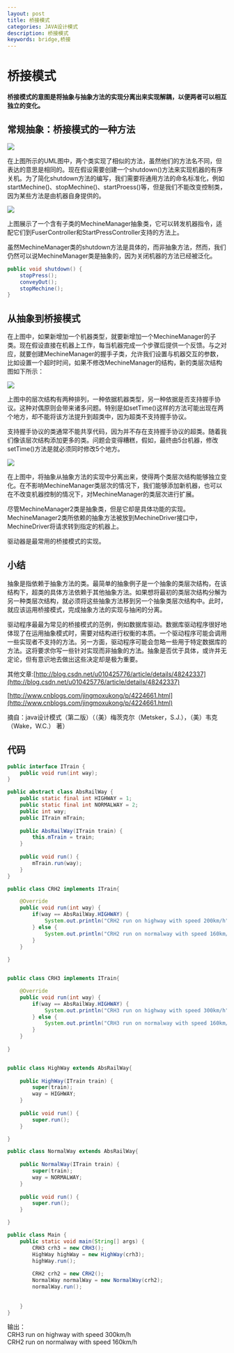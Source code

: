 ```yaml
---
layout: post
title: 桥接模式
categories: JAVA设计模式
description: 桥接模式
keywords: bridge,桥接
---
```



# 桥接模式

   **桥接模式的意图是将抽象与抽象方法的实现分离出来实现解耦，以便两者可以相互独立的变化。**
   
## 常规抽象：桥接模式的一种方法
   
![](/images/posts/design_pattern/bridge_1.png)

在上图所示的UML图中，两个类实现了相似的方法，虽然他们的方法名不同，但表达的意思是相同的。现在假设需要创建一个shutdown()方法来实现机器的有序关机。为了简化shutdown方法的编写，我们需要将通用方法的命名标准化，例如startMechine()、stopMechine()、startProess()等，但是我们不能改变控制类，因为某些方法是由机器自身提供的。

![](/images/posts/design_pattern/bridge_2.png)

上图展示了一个含有子类的MechineManager抽象类，它可以转发机器指令，适配它们到FuserController和StartPressController支持的方法上。

虽然MechineManager类的shutdown方法是具体的，而非抽象方法，然而，我们仍然可以说MechineManager类是抽象的，因为关闭机器的方法已经被泛化。

```java
public void shutdown() {
	stopPress();
	conveyOut();
	stopMechine();
}
```

## 从抽象到桥接模式

在上图中，如果新增加一个机器类型，就要新增加一个MechineManager的子类。现在假设直接在机器上工作，每当机器完成一个步骤后提供一个反馈。与之对应，就要创建MechineManager的握手子类，允许我们设置与机器交互的参数，比如设置一个超时时间，如果不修改MechineManager的结构，新的类层次结构图如下所示：

![](/images/posts/design_pattern/bridge_3.png)

上图中的层次结构有两种排列，一种依据机器类型，另一种依据是否支持握手协议。这种对偶原则会带来诸多问题。特别是如setTime()这样的方法可能出现在两个地方，却不能将该方法提升到超类中，因为超类不支持握手协议。

支持握手协议的类通常不能共享代码，因为并不存在支持握手协议的超类。随着我们像该层次结构添加更多的类。问题会变得糟糕，假如，最终由5台机器，修改setTime()方法是就必须同时修改5个地方。

![](/images/posts/design_pattern/bridge_4.png)

在上图中，将抽象从抽象方法的实现中分离出来，使得两个类层次结构能够独立变化。在不影响MechineManager类层次的情况下，我们能够添加新机器，也可以在不改变机器控制的情况下，对MechineManager的类层次进行扩展。

尽管MechineManager2类是抽象类，但是它却是具体功能的实现。MechineManager2类所依赖的抽象方法被放到MechineDriver接口中，MechineDriver将请求转到指定的机器上。

驱动器是最常用的桥接模式的实现。

## 小结

抽象是指依赖于抽象方法的类。最简单的抽象例子是一个抽象的类层次结构，在该结构下，超类的具体方法依赖于其他抽象方法。如果想将最初的类层次结构分解为另一种类层次结构，就必须将这些抽象方法移到另一个抽象类层次结构中。此时，就应该运用桥接模式，完成抽象方法的实现与抽闲的分离。

驱动程序最最为常见的桥接模式的范例，例如数据库驱动。数据库驱动程序很好地体现了在运用抽象模式时，需要对结构进行权衡的本质。一个驱动程序可能会调用一些实现者不支持的方法。另一方面，驱动程序可能会忽略一些用于特定数据库的方法。这将要求你写一些针对实现而非抽象的方法。抽象是否优于具体，或许并无定论，但有意识地去做出这些决定却是极为重要。

其他文章:[http://blog.csdn.net/u010425776/article/details/48242337](http://blog.csdn.net/u010425776/article/details/48242337)

[http://www.cnblogs.com/jingmoxukong/p/4224661.html](http://www.cnblogs.com/jingmoxukong/p/4224661.html)


摘自：java设计模式（第二版）（（美）梅茨克尔（Metsker，S.J.），（美）韦克（Wake，W.C.） 著）


## 代码

```java
public interface ITrain {
	public void run(int way);
}
```

```java
public abstract class AbsRailWay {
	public static final int HIGHWAY = 1;
	public static final int NORMALWAY = 2;
	public int way;
	public ITrain mTrain;
	
	public AbsRailWay(ITrain train) {
		this.mTrain = train;
	}
	
	public void run() {
		mTrain.run(way);
	}
}
```

```java
public class CRH2 implements ITrain{

	@Override
	public void run(int way) {
		if(way == AbsRailWay.HIGHWAY) {
			System.out.println("CRH2 run on highway with speed 200km/h");
		} else {
			System.out.println("CRH2 run on normalway with speed 160km/h");
		}
	}
	
}
```

```java

public class CRH3 implements ITrain{

	@Override
	public void run(int way) {
		if(way == AbsRailWay.HIGHWAY) {
			System.out.println("CRH3 run on highway with speed 300km/h");
		} else {
			System.out.println("CRH3 run on normalway with speed 160km/h");
		}
	}
	
}
```

```java

public class HighWay extends AbsRailWay{
	
	public HighWay(ITrain train) {
		super(train);
		way = HIGHWAY;
	}
	
	public void run() {
		super.run();
	}

}
```

```java
public class NormalWay extends AbsRailWay{
	
	public NormalWay(ITrain train) {
		super(train);
		way = NORMALWAY;
	}
	
	public void run() {
		super.run();
	}

}
```

```java
public class Main {
	public static void main(String[] args) {
		CRH3 crh3 = new CRH3();
		HighWay highWay = new HighWay(crh3);
		highWay.run();
		
		CRH2 crh2 = new CRH2();
		NormalWay normalWay = new NormalWay(crh2);
		normalWay.run();
		
		
	}
}
```

输出：
<br>CRH3 run on highway with speed 300km/h
<br>CRH2 run on normalway with speed 160km/h




